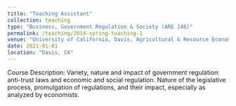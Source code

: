```yaml
---
title: "Teaching Assistant"
collection: teaching
type: "Business, Government Regulation & Society (ARE 146)"
permalink: /teaching/2014-spring-teaching-1
venue: "University of California, Davis, Agricultural & Resource Economics"
date: 2021-01-01
location: "Davis, CA"
---
```


Course Description: Variety, nature and impact of government regulation: anti-trust laws and economic and social regulation. Nature of the legislative process, promulgation of regulations, and their impact, especially as analyzed by economists.
